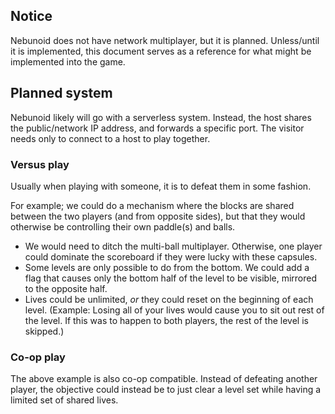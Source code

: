 ## Notice
Nebunoid does not have network multiplayer, but it is planned. Unless/until it is implemented, this document serves as a reference for what might be implemented into the game.

## Planned system
Nebunoid likely will go with a serverless system. Instead, the host shares the public/network IP address, and forwards a specific port. The visitor needs only to connect to a host to play together.

### Versus play
Usually when playing with someone, it is to defeat them in some fashion.

For example; we could do a mechanism where the blocks are shared between the two players (and from opposite sides), but that they would otherwise be controlling their own paddle(s) and balls.
* We would need to ditch the multi-ball multiplayer. Otherwise, one player could dominate the scoreboard if they were lucky with these capsules.
* Some levels are only possible to do from the bottom. We could add a flag that causes only the bottom half of the level to be visible, mirrored to the opposite half.
* Lives could be unlimited, _or_ they could reset on the beginning of each level. (Example: Losing all of your lives would cause you to sit out rest of the level. If this was to happen to both players, the rest of the level is skipped.)

### Co-op play
The above example is also co-op compatible. Instead of defeating another player, the objective could instead be to just clear a level set while having a limited set of shared lives.
